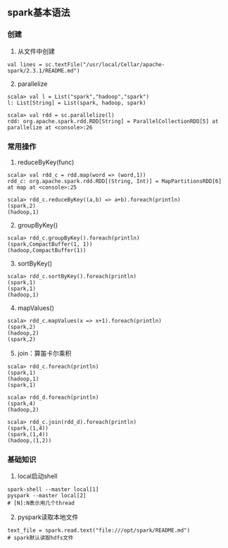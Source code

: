 ## spark基本语法

### 创建
1. 从文件中创建
```
val lines = sc.textFile("/usr/local/Cellar/apache-spark/2.3.1/README.md")
```

2. parallelize
```
scala> val l = List("spark","hadoop","spark")
l: List[String] = List(spark, hadoop, spark)

scala> val rdd = sc.parallelize(l)
rdd: org.apache.spark.rdd.RDD[String] = ParallelCollectionRDD[5] at parallelize at <console>:26
```

### 常用操作
1. reduceByKey(func)
```
scala> val rdd_c = rdd.map(word => (word,1))
rdd_c: org.apache.spark.rdd.RDD[(String, Int)] = MapPartitionsRDD[6] at map at <console>:25

scala> rdd_c.reduceByKey((a,b) => a+b).foreach(println)
(spark,2)
(hadoop,1)
```

2. groupByKey()
```
scala> rdd_c.groupByKey().foreach(println)
(spark,CompactBuffer(1, 1))
(hadoop,CompactBuffer(1))
```

3. sortByKey()
```
scala> rdd_c.sortByKey().foreach(println)
(spark,1)
(spark,1)
(hadoop,1)
```

4. mapValues()
```
scala> rdd_c.mapValues(x => x+1).foreach(println)
(spark,2)
(hadoop,2)
(spark,2)
```

5. join：算笛卡尔乘积
```
scala> rdd_c.foreach(println)
(spark,1)
(hadoop,1)
(spark,1)

scala> rdd_d.foreach(println)
(spark,4)
(hadoop,2)

scala> rdd_c.join(rdd_d).foreach(println)
(spark,(1,4))
(spark,(1,4))
(hadoop,(1,2))
```

### 基础知识
1. local启动shell
```
spark-shell --master local[1]
pyspark --master local[2]
# [N]:N表示用几个thread
```

2. pyspark读取本地文件
```
text_file = spark.read.text("file:///opt/spark/README.md")
# spark默认读取hdfs文件
```
